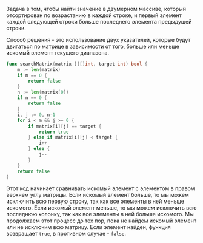 Задача в том, чтобы найти значение в двумерном массиве, который отсортирован по возрастанию в каждой строке, и первый элемент каждой следующей строки больше последнего элемента предыдущей строки.

Способ решения - это использование двух указателей, которые будут двигаться по матрице в зависимости от того, больше или меньше искомый элемент текущего диапазона.

```go
func searchMatrix(matrix [][]int, target int) bool {
    m := len(matrix)
    if m == 0 {
        return false
    }
    n := len(matrix[0])
    if n == 0 {
        return false
    }
    i, j := 0, n-1
    for i < m && j >= 0 {
        if matrix[i][j] == target {
            return true
        } else if matrix[i][j] < target {
            i++
        } else {
            j--
        }
    }
    return false
}
```

Этот код начинает сравнивать искомый элемент с элементом в правом верхнем углу матрицы. Если искомый элемент больше, то мы можем исключить всю первую строку, так как все элементы в ней меньше искомого. Если искомый элемент меньше, то мы можем исключить всю последнюю колонку, так как все элементы в ней больше искомого. Мы продолжаем этот процесс до тех пор, пока не найдем искомый элемент или не исключим всю матрицу. Если элемент найден, функция возвращает `true`, в противном случае - `false`.
